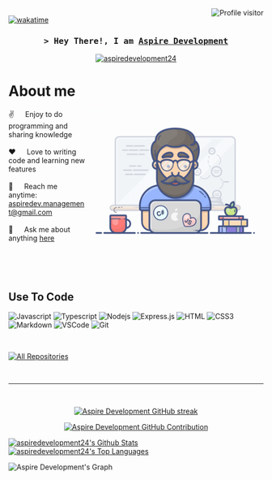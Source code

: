 <!--
<h2 align="center">
  Welcome to Aspire Development!
  <img src="https://media.giphy.com/media/hvRJCLFzcasrR4ia7z/giphy.gif" width="28">
</h2>
-->

<!--
<p align="center">
  <a href="https://github.com/aspiredevelopment24"><img src="https://readme-typing-svg.herokuapp.com/?lines=Self%20Taught%20Programmer;Front%20End%20Developer;1.5%2B%20years%20of%20coding%20experience;Always%20learning%20new%20things&center=true&width=380&height=45"></a>
</p>

 -->

<a href="https://komarev.com/ghpvc/?username=aspiredevelopment24">
  <img align="right" src="https://komarev.com/ghpvc/?username=aspiredevelopment24&label=Visitors&color=0e75b6&style=flat" alt="Profile visitor" />
</a>


[![wakatime](https://wakatime.com/badge/user/13275683-c725-4ce0-9ec5-7641aeb99d9e.svg)](https://wakatime.com/@13275683-c725-4ce0-9ec5-7641aeb99d9e)

<!-- Intro  -->
<h3 align="center">
        <samp>&gt; Hey There!, I am
                <b><a target="_blank" href="https://store.aspire-development.net">Aspire Development</a></b>
        </samp>
</h3>




<p align="center">
 <a href="https://store.aspire-development.net" target="blank">
  <img src="https://img.shields.io/badge/Website-DC143C?style=for-the-badge&logo=medium&logoColor=white" alt="aspiredevelopment24" />
 </a>
<br />

<!-- About Section -->
 # About me
 
<p>
 <img align="right" width="350" src="/assets/programmer.gif" alt="Coding gif" />
  
 ✌️ &emsp; Enjoy to do programming and sharing knowledge <br/><br/>
 ❤️ &emsp; Love to writing code and learning new features<br/><br/>
 📧 &emsp; Reach me anytime: aspiredev.management@gmail.com<br/><br/>
 💬 &emsp; Ask me about anything [here](https://store.aspire-development.net/ad)

</p>

<br/>
<br/>
<br/>

## Use To Code

![Javascript](https://img.shields.io/badge/Javascript-F0DB4F?style=for-the-badge&labelColor=black&logo=javascript&logoColor=F0DB4F)
![Typescript](https://img.shields.io/badge/Typescript-007acc?style=for-the-badge&labelColor=black&logo=typescript&logoColor=007acc)
![Nodejs](https://img.shields.io/badge/Nodejs-3C873A?style=for-the-badge&labelColor=black&logo=node.js&logoColor=3C873A)
![Express.js](https://img.shields.io/badge/Express.js-000000?style=for-the-badge&logo=express&logoColor=white)
![HTML](https://img.shields.io/badge/HTML5-E34F26?style=for-the-badge&logo=html5&logoColor=white)
![CSS3](https://img.shields.io/badge/CSS3-1572B6?style=for-the-badge&logo=css3&logoColor=white)
![Markdown](https://img.shields.io/badge/Markdown-000000?style=for-the-badge&logo=markdown&logoColor=white)
![VSCode](https://img.shields.io/badge/Visual_Studio-0078d7?style=for-the-badge&logo=visual%20studio&logoColor=white)
![Git](https://img.shields.io/badge/Git-F05032?style=for-the-badge&logo=git&logoColor=white)

<br/>


<p align="left">
  <a href="https://github.com/aspiredevelopment24?tab=repositories" target="_blank"><img alt="All Repositories" title="All Repositories" src="https://img.shields.io/badge/-All%20Repos-2962FF?style=for-the-badge&logo=koding&logoColor=white"/></a>
</p>

<br/>
<hr/>
<br/>

<p align="center">
  <a href="https://github.com/aspiredevelopment24">
    <img src="https://github-readme-streak-stats.herokuapp.com/?user=aspiredevelopment24&theme=radical&border=7F3FBF&background=0D1117" alt="Aspire Development GitHub streak"/>
  </a>
</p>

<p align="center">
  <a href="https://github.com/aspiredevelopment24">
    <img src="https://github-profile-summary-cards.vercel.app/api/cards/profile-details?username=aspiredevelopment24&theme=radical" alt="Aspire Development GitHub Contribution"/>
  </a>
</p>

<a> 
    <a href="https://github.com/aspiredevelopment24"><img alt="aspiredevelopment24's Github Stats" src="https://denvercoder1-github-readme-stats.vercel.app/api?username=aspiredevelopment24&show_icons=true&count_private=true&theme=react&border_color=7F3FBF&bg_color=0D1117&title_color=F85D7F&icon_color=F8D866" height="192px" width="49.5%"/></a>
  <a href="https://github.com/aspiredevelopment24"><img alt="aspiredevelopment24's Top Languages" src="https://denvercoder1-github-readme-stats.vercel.app/api/top-langs/?username=aspiredevelopment24&langs_count=8&layout=compact&theme=react&border_color=7F3FBF&bg_color=0D1117&title_color=F85D7F&icon_color=F8D866" height="192px" width="49.5%"/></a>
  <br/>
</a>


![Aspire Development's Graph](https://github-readme-activity-graph.vercel.app/graph?username=aspiredevelopment24&custom_title=Aspire%20Development%20Activity&bg_color=0D1117&color=7F3FBF&line=7F3FBF&point=7F3FBF&area_color=FFFFFF&title_color=FFFFFF&area=true)
